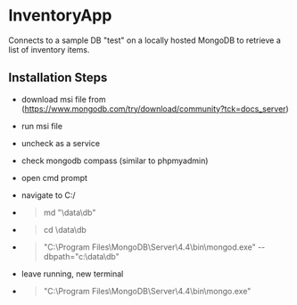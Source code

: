 # InventoryApp

Connects to a sample DB "test" on a locally hosted MongoDB to retrieve a list of inventory items.

## Installation Steps

- download msi file from (https://www.mongodb.com/try/download/community?tck=docs_server)

- run msi file

- uncheck as a service

- check mongodb compass (similar to phpmyadmin)

- open cmd prompt

- navigate to C:/

- >md "\data\db"

- >cd \data\db

- >"C:\Program Files\MongoDB\Server\4.4\bin\mongod.exe" --dbpath="c:\data\db"

- leave running, new terminal

- >"C:\Program Files\MongoDB\Server\4.4\bin\mongo.exe"

